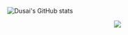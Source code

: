 ![Dusai's GitHub stats](https://github-readme-stats.vercel.app/api?username=stacklens&show_icons=true&theme=synthwave)

<div align="center"> <img src="https://metrics.lecoq.io/sun0225SUN?template=classic&config.timezone=Asia%2FShanghai"> </div>

